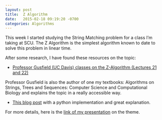```yaml
---
layout: post
title:  Z Algorithm
date:   2015-02-18 09:19:20 -0700
categories: Algorithms
---
```

This week I started studying the String Matching problem for a class I’m taking at SCU. The Z Algorithm is the simplest algorithm known to date to solve this problem in linear time.

After some research, I have found these resources on the topic:

- [Professor Gusfield (UC Davis) classes on the Z-Algorithm (Lectures 21 and 22)][z-classes]

Professor Gusfield is also the author of one my textbooks: Algorithms on Strings, Trees and Sequences: Computer Science and Computational Biology and explains the topic in a really accessible way.

- [This blog post][blog-post-z] with a python implementation and great explanation. 

For more details, here is the [link of my presentation][ppt-link] on the theme.

[ppt-link]:   https://docs.google.com/presentation/d/1WCJFEOMaRu0LVD4GHRCsVSQOFqhQUCjsk6kan_x30WQ/edit#slide=id.g62c67b67f_05
[blog-post-z]: http://ivanyu.me/blog/2013/10/15/z-algorithm/
[z-classes]: http://web.cs.ucdavis.edu/~gusfield/cs122f10/videolist.html